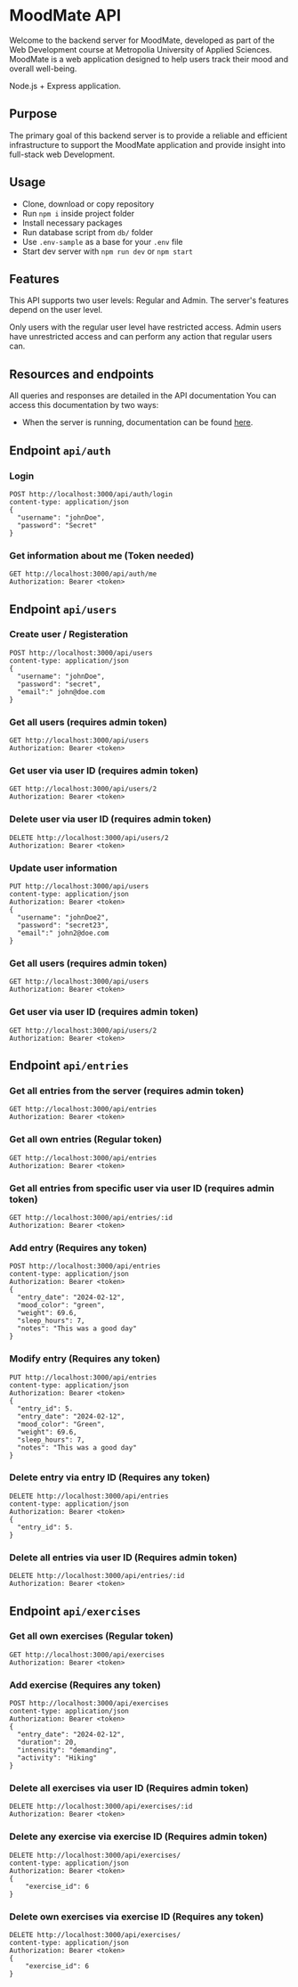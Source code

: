 
# MoodMate API

Welcome to the backend server for MoodMate, developed as part of the Web Development course at Metropolia University of Applied Sciences. MoodMate is a web application designed to help users track their mood and overall well-being.

Node.js + Express application.

## Purpose
The primary goal of this backend server is to provide a reliable and efficient infrastructure to support the MoodMate application and provide insight into full-stack web Development.

## Usage
- Clone, download or copy repository
- Run `npm i` inside project folder
- Install necessary packages
- Run database script from `db/` folder
- Use `.env-sample` as a base for your `.env` file
- Start dev server with `npm run dev` or `npm start`


## Features
This API supports two user levels: Regular and Admin. The server's features depend on the user level.

Only users with the regular user level have restricted access. Admin users have unrestricted access and can perform any action that regular users can.

## Resources and endpoints
All queries and responses are detailed in the API documentation
You can access this documentation by two ways:
- When the server is running, documentation can be found [here](https://hyte-server-aleksi.northeurope.cloudapp.azure.com/docs).


## Endpoint `api/auth`

### Login
```
POST http://localhost:3000/api/auth/login
content-type: application/json
{
  "username": "johnDoe",
  "password": "Secret"
}
```

### Get information about me (Token needed)
```
GET http://localhost:3000/api/auth/me
Authorization: Bearer <token>
```

## Endpoint `api/users`

### Create user / Registeration
```
POST http://localhost:3000/api/users
content-type: application/json
{
  "username": "johnDoe",
  "password": "secret",
  "email":" john@doe.com
}
```

### Get all users (requires admin token)
```
GET http://localhost:3000/api/users
Authorization: Bearer <token>
```

### Get user via user ID (requires admin token)
```
GET http://localhost:3000/api/users/2
Authorization: Bearer <token>
```

### Delete user via user ID (requires admin token)
```
DELETE http://localhost:3000/api/users/2
Authorization: Bearer <token>
```

### Update user information
```
PUT http://localhost:3000/api/users
content-type: application/json
Authorization: Bearer <token>
{
  "username": "johnDoe2",
  "password": "secret23",
  "email":" john2@doe.com
}
```

### Get all users (requires admin token)
```
GET http://localhost:3000/api/users
Authorization: Bearer <token>
```

### Get user via user ID (requires admin token)
```
GET http://localhost:3000/api/users/2
Authorization: Bearer <token>
```

## Endpoint `api/entries`

### Get all entries from the server (requires admin token)
```
GET http://localhost:3000/api/entries
Authorization: Bearer <token>
```

### Get all own entries (Regular token)
```
GET http://localhost:3000/api/entries
Authorization: Bearer <token>
```

### Get all entries from specific user via user ID (requires admin token)
```
GET http://localhost:3000/api/entries/:id
Authorization: Bearer <token>
```

### Add entry (Requires any token)
```
POST http://localhost:3000/api/entries
content-type: application/json
Authorization: Bearer <token>
{
  "entry_date": "2024-02-12",
  "mood_color": "green",
  "weight": 69.6,
  "sleep_hours": 7,
  "notes": "This was a good day"
}
```

### Modify entry (Requires any token)
```
PUT http://localhost:3000/api/entries
content-type: application/json
Authorization: Bearer <token>
{
  "entry_id": 5.
  "entry_date": "2024-02-12",
  "mood_color": "Green",
  "weight": 69.6,
  "sleep_hours": 7,
  "notes": "This was a good day"
}
```

### Delete entry via entry ID (Requires any token)
```
DELETE http://localhost:3000/api/entries
content-type: application/json
Authorization: Bearer <token>
{
  "entry_id": 5.
}
```

### Delete all entries via user ID (Requires admin token)
```
DELETE http://localhost:3000/api/entries/:id
Authorization: Bearer <token>
```

## Endpoint `api/exercises`

### Get all own exercises (Regular token)
```
GET http://localhost:3000/api/exercises
Authorization: Bearer <token>
```

### Add exercise (Requires any token)
```
POST http://localhost:3000/api/exercises
content-type: application/json
Authorization: Bearer <token>
{
  "entry_date": "2024-02-12",
  "duration": 20,
  "intensity": "demanding",
  "activity": "Hiking"
}
```

### Delete all exercises via user ID (Requires admin token)
```
DELETE http://localhost:3000/api/exercises/:id
Authorization: Bearer <token>
```

### Delete any exercise via exercise ID (Requires admin token)
```
DELETE http://localhost:3000/api/exercises/
content-type: application/json
Authorization: Bearer <token>
{
    "exercise_id": 6
}
```

### Delete own exercises via exercise ID (Requires any token)
```
DELETE http://localhost:3000/api/exercises/
content-type: application/json
Authorization: Bearer <token>
{
    "exercise_id": 6
}
```
